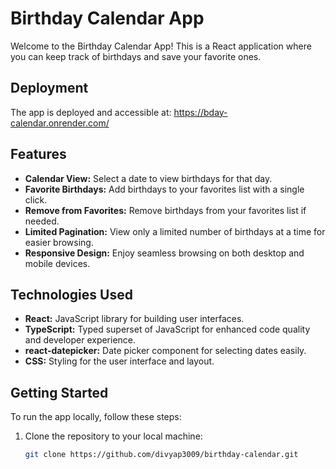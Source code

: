 # Birthday Calendar App

Welcome to the Birthday Calendar App! This is a React application where you can keep track of birthdays and save your favorite ones.

## Deployment

The app is deployed and accessible at: https://bday-calendar.onrender.com/

## Features

- **Calendar View:** Select a date to view birthdays for that day.
- **Favorite Birthdays:** Add birthdays to your favorites list with a single click.
- **Remove from Favorites:** Remove birthdays from your favorites list if needed.
- **Limited Pagination:** View only a limited number of birthdays at a time for easier browsing.
- **Responsive Design:** Enjoy seamless browsing on both desktop and mobile devices.

## Technologies Used

- **React:** JavaScript library for building user interfaces.
- **TypeScript:** Typed superset of JavaScript for enhanced code quality and developer experience.
- **react-datepicker:** Date picker component for selecting dates easily.
- **CSS:** Styling for the user interface and layout.

## Getting Started

To run the app locally, follow these steps:

1. Clone the repository to your local machine:
   ```bash
   git clone https://github.com/divyap3009/birthday-calendar.git
